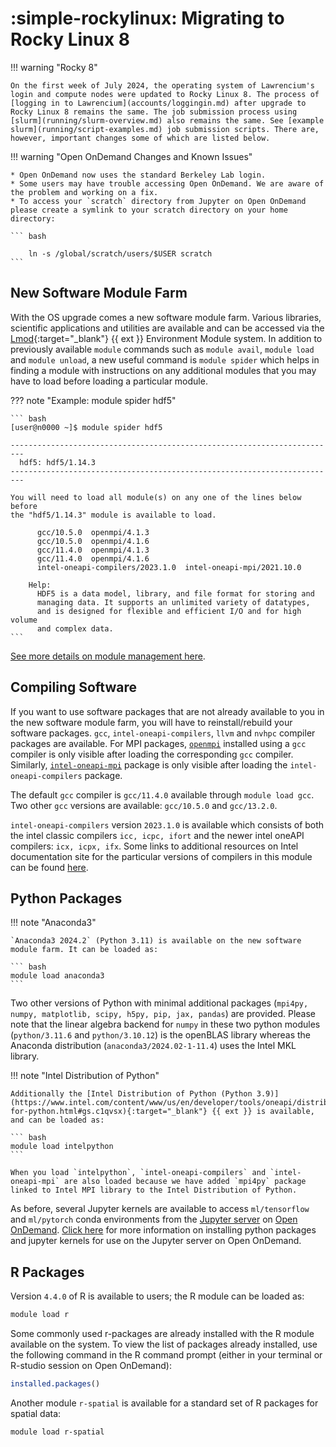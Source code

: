 # :simple-rockylinux: Migrating to Rocky Linux 8

!!! warning "Rocky 8"

    On the first week of July 2024, the operating system of Lawrencium's login and compute nodes were updated to Rocky Linux 8. The process of [logging in to Lawrencium](accounts/loggingin.md) after upgrade to Rocky Linux 8 remains the same. The job submission process using [slurm](running/slurm-overview.md) also remains the same. See [example slurm](running/script-examples.md) job submission scripts. There are, however, important changes some of which are listed below.

!!! warning "Open OnDemand Changes and Known Issues"

    * Open OnDemand now uses the standard Berkeley Lab login.
    * Some users may have trouble accessing Open OnDemand. We are aware of the problem and working on a fix.
    * To access your `scratch` directory from Jupyter on Open OnDemand please create a symlink to your scratch directory on your home directory:

    ``` bash

        ln -s /global/scratch/users/$USER scratch
    ```

## New Software Module Farm

With the OS upgrade comes a new software module farm. Various libraries, scientific applications and utilities are available and can be accessed via the [Lmod](https://lmod.readthedocs.io/en/latest/index.html){:target="_blank"} {{ ext }} Environment Module system. In addition to previously available `module` commands such as `module avail`, `module load` and `module unload`, a new useful command is `module spider` which helps in finding a module with instructions on any additional modules that you may have to load before loading a particular module. 

??? note "Example: module spider hdf5"
    
    ``` bash
    [user@n0000 ~]$ module spider hdf5

    -------------------------------------------------------------------------
      hdf5: hdf5/1.14.3
    -------------------------------------------------------------------------

    You will need to load all module(s) on any one of the lines below before 
    the "hdf5/1.14.3" module is available to load.

          gcc/10.5.0  openmpi/4.1.3
          gcc/10.5.0  openmpi/4.1.6
          gcc/11.4.0  openmpi/4.1.3
          gcc/11.4.0  openmpi/4.1.6
          intel-oneapi-compilers/2023.1.0  intel-oneapi-mpi/2021.10.0
    
        Help:
          HDF5 is a data model, library, and file format for storing and 
          managing data. It supports an unlimited variety of datatypes, 
          and is designed for flexible and efficient I/O and for high volume 
          and complex data.
    ``` 


[See more details on module management here](software/module-management.md).

## Compiling Software

If you want to use software packages that are not already available to you in the new software module farm, you will have to reinstall/rebuild your software packages. `gcc`, `intel-oneapi-compilers`, `llvm` and `nvhpc` compiler packages are available. For MPI packages, [`openmpi`](software/mpi/openmpi.md) installed using a `gcc` compiler is only visible after loading the corresponding `gcc` compiler. Similarly, [`intel-oneapi-mpi`](software/mpi/intelmpi.md) package is only visible after loading the `intel-oneapi-compilers` package.

The default `gcc` compiler is `gcc/11.4.0` available through `module load gcc`. Two other `gcc` versions are available: `gcc/10.5.0` and `gcc/13.2.0`. 

`intel-oneapi-compilers` version `2023.1.0` is available which consists of both the intel classic compilers `icc, icpc, ifort` and the newer intel oneAPI compilers: `icx, icpx, ifx`. Some links to additional resources on Intel documentation site for the particular versions of compilers in this module can be found [here](software/compilers/intel.md).

## Python Packages

!!! note "Anaconda3"

    `Anaconda3 2024.2` (Python 3.11) is available on the new software module farm. It can be loaded as:

    ``` bash
    module load anaconda3
    ```

Two other versions of Python with minimal additional packages (`mpi4py, numpy, matplotlib, scipy, h5py, pip, jax, pandas`) are provided. Please note that the linear algebra backend for `numpy` in these two python modules (`python/3.11.6` and `python/3.10.12`) is the openBLAS library whereas the Anaconda distribution (`anaconda3/2024.02-1-11.4`) uses the Intel MKL library.


!!! note "Intel Distribution of Python"

    Additionally the [Intel Distribution of Python (Python 3.9)](https://www.intel.com/content/www/us/en/developer/tools/oneapi/distribution-for-python.html#gs.c1qvsx){:target="_blank"} {{ ext }} is available, and can be loaded as:

    ``` bash
    module load intelpython
    ```

    When you load `intelpython`, `intel-oneapi-compilers` and `intel-oneapi-mpi` are also loaded because we have added `mpi4py` package linked to Intel MPI library to the Intel Distribution of Python.

As before, several Jupyter kernels are available to access `ml/tensorflow` and `ml/pytorch` conda environments from the [Jupyter server](openondemand/jupyter-server.md) on [Open OnDemand](openondemand/overview.md). [Click here](openondemand/packages-kernels.md) for more information on installing python packages and jupyter kernels for use on the Jupyter server on Open OnDemand.

## R Packages

Version `4.4.0` of R is available to users; the R module can be loaded as:
``` bash
module load r
```
Some commonly used r-packages are already installed with the R module available on the system. To view the list of packages already installed, use the following command in the R command prompt (either in your terminal or R-studio session on Open OnDemand):

``` R
installed.packages()
```

Another module `r-spatial` is available for a standard set of R packages for spatial data:
``` bash
module load r-spatial
```

